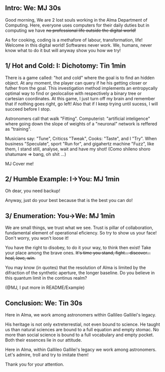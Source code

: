 ## Intro: We: MJ 30s

Good morning,
We are 2 lost souls working in the Alma Department of Computing.
Here, everyone uses computers for their daily duties but in computing we have ~~no professional life outside the digital world!~~

As for cooking, coding is a methafore of labour, transformation, life!
Welcome in this digital world!
Softwares never work. We, humans, never know what to do it but will anyway show you how we try!


## 1/ Hot and Cold: I: Dichotomy: Tin 1min

There is a game called: "hot and cold" where the goal is to find an hidden object.
At any moment, the player can query if he his getting closer or futher from the goal.
This investigation method implements an entropycally optimal way to find or geolocalise with respectively a binary tree or cartesian coordinates.
At this game, I just turn off my brain and remember that if nothing goes right, go left!
Also that if I keep trying until sucess, I will succeed before I stop.

Astronomers call that walk "Fitting".
Computerist: "artificial inteligence" where going down the slope of weights of a "neuronal" network is reffered as "training".

Musicians say: "Tune", Criticss "Tweak", Cooks: "Taste", and I "Try".
When business "Speculate", sport "Run for", and gigahertz machine "Fuzz",
like them, I stand still, analyse, wait and have my shot! (Como shileno shoro shatumare => bang, oh shit ...)

MJ Cover me!

## 2/ Humble Example: I->You: MJ 1min

Oh dear, you need backup!


Anyway, just do your best because that is the best you can do!

## 3/ Enumeration: You->We: MJ 1min

We are small things, we trust what we see.
Trust is pillar of collaboration, fundamental element of operational eficiency.
So try to show us your face! Don't worry, you won't loose it!

You have the right to disobey, to do it your way, to think then exist!
Take your place among the brave ones.
~~It's time you stand, fight... discover... heal, love, win.~~

You may know (in quotes) that the resolution of Alma is limited by the difraction of the synthetic aperture, the longer baseline.
Do you believe in this quantum limit in the continus realm?

(@MJ, I put more in README/Example)

## Conclusion: We: Tin 30s

Here in Alma, we work among astronomers within Gallileo Gallilei's legacy.

His heritage is not only extreterrestial, not even bound to science.
He taught us than natural sciences are bound to a full equation and empty stomac.
No more than social science is bound to a full vocabulary and empty pocket.
Both their essences lie in our attitude.

Here in Alma, within Gallileo Gallilei's legacy we work among astronomers.
Let's admire, troll and try to imitate them!

Thank you for your attention.
